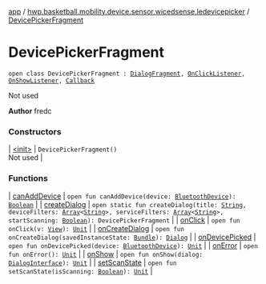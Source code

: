 [app](../../index.md) / [hwp.basketball.mobility.device.sensor.wicedsense.ledevicepicker](../index.md) / [DevicePickerFragment](.)

# DevicePickerFragment

`open class DevicePickerFragment : `[`DialogFragment`](https://developer.android.com/reference/android/app/DialogFragment.html)`, `[`OnClickListener`](https://developer.android.com/reference/android/view/View/OnClickListener.html)`, `[`OnShowListener`](https://developer.android.com/reference/android/content/DialogInterface/OnShowListener.html)`, `[`Callback`](../-device-list-fragment/-callback/index.md)

Not used

**Author**
fredc

### Constructors

| [&lt;init&gt;](-init-.md) | `DevicePickerFragment()`<br>Not used |

### Functions

| [canAddDevice](can-add-device.md) | `open fun canAddDevice(device: `[`BluetoothDevice`](https://developer.android.com/reference/android/bluetooth/BluetoothDevice.html)`): `[`Boolean`](https://kotlinlang.org/api/latest/jvm/stdlib/kotlin/-boolean/index.html) |
| [createDialog](create-dialog.md) | `open static fun createDialog(title: `[`String`](https://kotlinlang.org/api/latest/jvm/stdlib/kotlin/-string/index.html)`, deviceFilters: `[`Array`](https://kotlinlang.org/api/latest/jvm/stdlib/kotlin/-array/index.html)`<`[`String`](https://kotlinlang.org/api/latest/jvm/stdlib/kotlin/-string/index.html)`>, serviceFilters: `[`Array`](https://kotlinlang.org/api/latest/jvm/stdlib/kotlin/-array/index.html)`<`[`String`](https://kotlinlang.org/api/latest/jvm/stdlib/kotlin/-string/index.html)`>, startScanning: `[`Boolean`](https://kotlinlang.org/api/latest/jvm/stdlib/kotlin/-boolean/index.html)`): DevicePickerFragment` |
| [onClick](on-click.md) | `open fun onClick(v: `[`View`](https://developer.android.com/reference/android/view/View.html)`): `[`Unit`](https://kotlinlang.org/api/latest/jvm/stdlib/kotlin/-unit/index.html) |
| [onCreateDialog](on-create-dialog.md) | `open fun onCreateDialog(savedInstanceState: `[`Bundle`](https://developer.android.com/reference/android/os/Bundle.html)`): `[`Dialog`](https://developer.android.com/reference/android/app/Dialog.html) |
| [onDevicePicked](on-device-picked.md) | `open fun onDevicePicked(device: `[`BluetoothDevice`](https://developer.android.com/reference/android/bluetooth/BluetoothDevice.html)`): `[`Unit`](https://kotlinlang.org/api/latest/jvm/stdlib/kotlin/-unit/index.html) |
| [onError](on-error.md) | `open fun onError(): `[`Unit`](https://kotlinlang.org/api/latest/jvm/stdlib/kotlin/-unit/index.html) |
| [onShow](on-show.md) | `open fun onShow(dialog: `[`DialogInterface`](https://developer.android.com/reference/android/content/DialogInterface.html)`): `[`Unit`](https://kotlinlang.org/api/latest/jvm/stdlib/kotlin/-unit/index.html) |
| [setScanState](set-scan-state.md) | `open fun setScanState(isScanning: `[`Boolean`](https://kotlinlang.org/api/latest/jvm/stdlib/kotlin/-boolean/index.html)`): `[`Unit`](https://kotlinlang.org/api/latest/jvm/stdlib/kotlin/-unit/index.html) |

